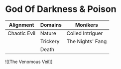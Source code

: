 # God Of Darkness & Poison

| Alignment    | Domains  | Monikers         |
| ------------ | -------- | ---------------- |
| Chaotic Evil | Nature   | Coiled Intriguer |
|              | Trickery | The Nights' Fang |
|              | Death    |                  |
![[The Venomous Veil]]